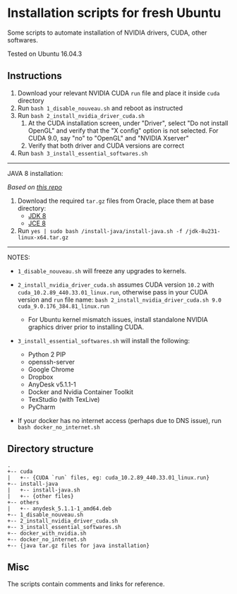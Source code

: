 # Installation scripts for fresh Ubuntu
Some scripts to automate installation of NVIDIA drivers, CUDA, other softwares.

Tested on Ubuntu 16.04.3

## Instructions
1. Download your relevant NVIDIA CUDA `run` file and place it inside `cuda` directory
2. Run `bash 1_disable_nouveau.sh` and reboot as instructed
3. Run `bash 2_install_nvidia_driver_cuda.sh`
    1. At the CUDA installation screen, under "Driver", 
    select "Do not install OpenGL" and verify that the "X config" option is not selected.
    For CUDA 9.0, say "no" to "OpenGL" and "NVIDIA Xserver"
    2. Verify that both driver and CUDA versions are correct
4. Run `bash 3_install_essential_softwares.sh`

---
JAVA 8 installation:

*Based on [this repo](https://github.com/chrishantha/install-java/tree/63997dc81aaf9184ffe715d7381fa822bd39f357)*
1. Download the required `tar.gz` files from Oracle, place them at base directory:
    - [JDK 8](https://www.oracle.com/technetwork/es/java/javase/downloads/jdk8-downloads-2133151.html)
    - [JCE 8](https://www.oracle.com/technetwork/java/javase/downloads/jce8-download-2133166.html)
2. Run `yes | sudo bash /install-java/install-java.sh -f /jdk-8u231-linux-x64.tar.gz`

---
NOTES:

- `1_disable_nouveau.sh` will freeze any upgrades to kernels.

- `2_install_nvidia_driver_cuda.sh` assumes CUDA version `10.2` with `cuda_10.2.89_440.33.01_linux.run`, 
otherwise pass in your CUDA version and `run` file name:
`bash 2_install_nvidia_driver_cuda.sh 9.0 cuda_9.0.176_384.81_linux.run`
    - For Ubuntu kernel mismatch issues, install standalone NVIDIA graphics driver prior to installing CUDA. 

- `3_install_essential_softwares.sh` will install the following:
    - Python 2 PIP
    - openssh-server
    - Google Chrome
    - Dropbox
    - AnyDesk v5.1.1-1
    - Docker and Nvidia Container Toolkit
    - TexStudio (with TexLive)
    - PyCharm

- If your docker has no internet access (perhaps due to DNS issue), 
run `bash docker_no_internet.sh`


## Directory structure
```
.
+-- cuda
|   +-- {CUDA `run` files, eg: cuda_10.2.89_440.33.01_linux.run}
+-- install-java
|   +-- install-java.sh
|   +-- {other files}
+-- others
|   +-- anydesk_5.1.1-1_amd64.deb
+-- 1_disable_nouveau.sh
+-- 2_install_nvidia_driver_cuda.sh
+-- 3_install_essential_softwares.sh
+-- docker_with_nvidia.sh
+-- docker_no_internet.sh
+-- {java tar.gz files for java installation}
```

## Misc
The scripts contain comments and links for reference.

